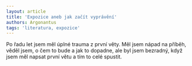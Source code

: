 ```yaml
---
layout: article
title: 'Expozice aneb jak začít vyprávění'
authors: Argonantus
tags: 'literatura, expozice'
---
```


Po řadu let jsem měl úplné trauma z první
věty. Měl jsem nápad na příběh, věděl
jsem, o čem to bude a jak to dopadne, ale
byl jsem bezradný, když jsem měl napsat
první větu a tím to celé spustit.
